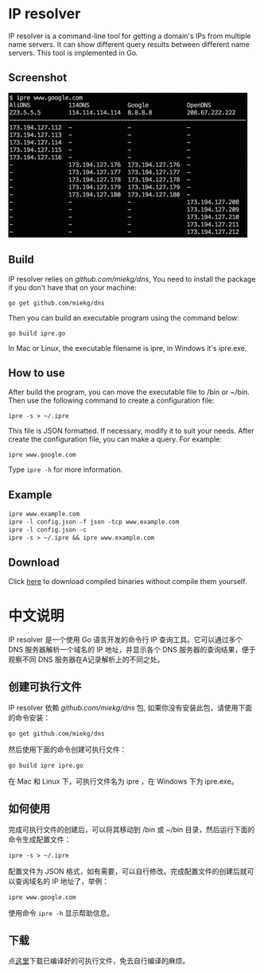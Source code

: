 # IP resolver

IP resolver is a command-line tool for getting a domain's IPs from multiple name servers. It can show different query results between different name servers. This tool is implemented in Go.

## Screenshot

![Screenshot of IP resolver](screenshot.png)

## Build

IP resolver relies on *github.com/miekg/dns*, You need to install the package if you don't have that on your machine:

    go get github.com/miekg/dns

Then you can build an executable program using the command below:

    go build ipre.go
    
In Mac or Linux, the executable filename is ipre, in Windows it's ipre.exe.

## How to use

After build the program, you can move the executable file to /bin or ~/bin. Then use the following command to create a configuration file:

    ipre -s > ~/.ipre

This file is JSON formatted. If necessary, modify it to suit your needs. After create the configuration file, you can make a query. For example:

    ipre www.google.com

Type `ipre -h` for more information.

## Example

    ipre www.example.com
    ipre -l config.json -f json -tcp www.example.com
    ipre -l config.json -c
    ipre -s > ~/.ipre && ipre www.example.com

## Download

Click [here](https://github.com/m3ng9i/IP-resolver/releases) to download compiled binaries without compile them yourself.

# 中文说明

IP resolver 是一个使用 Go 语言开发的命令行 IP 查询工具。它可以通过多个 DNS 服务器解析一个域名的 IP 地址，并显示各个 DNS 服务器的查询结果，便于观察不同 DNS 服务器在A记录解析上的不同之处。

## 创建可执行文件

IP resolver 依赖 *github.com/miekg/dns* 包, 如果你没有安装此包，请使用下面的命令安装：

    go get github.com/miekg/dns

然后使用下面的命令创建可执行文件：

    go build ipre ipre.go
    
在 Mac 和 Linux 下，可执行文件名为 ipre ，在 Windows 下为 ipre.exe。

## 如何使用

完成可执行文件的创建后，可以将其移动到 /bin 或 ~/bin 目录，然后运行下面的命令生成配置文件：

    ipre -s > ~/.ipre

配置文件为 JSON 格式，如有需要，可以自行修改。完成配置文件的创建后就可以查询域名的 IP 地址了，举例：

    ipre www.google.com

使用命令 `ipre -h` 显示帮助信息。

## 下载

点[这里](https://github.com/m3ng9i/IP-resolver/releases)下载已编译好的可执行文件，免去自行编译的麻烦。

